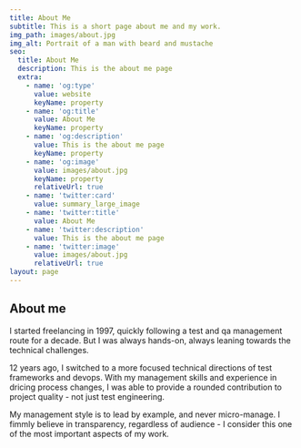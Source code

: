 ```yaml
---
title: About Me
subtitle: This is a short page about me and my work.
img_path: images/about.jpg
img_alt: Portrait of a man with beard and mustache
seo:
  title: About Me
  description: This is the about me page
  extra:
    - name: 'og:type'
      value: website
      keyName: property
    - name: 'og:title'
      value: About Me
      keyName: property
    - name: 'og:description'
      value: This is the about me page
      keyName: property
    - name: 'og:image'
      value: images/about.jpg
      keyName: property
      relativeUrl: true
    - name: 'twitter:card'
      value: summary_large_image
    - name: 'twitter:title'
      value: About Me
    - name: 'twitter:description'
      value: This is the about me page
    - name: 'twitter:image'
      value: images/about.jpg
      relativeUrl: true
layout: page
---
```


## About me

I started freelancing in 1997, quickly following a test and qa management route for a decade.  But I was always hands-on, always leaning towards the technical challenges. 

12 years ago, I switched to a more focused technical directions of test frameworks and devops.  With my management skills and experience in dricing process changes, I was able to provide a rounded contribution to project quality - not just test engineering. 

My management style is to lead by example, and never micro-manage. I fimmly believe in transparency, regardless of audience - I consider this one of the most important aspects of my work.

